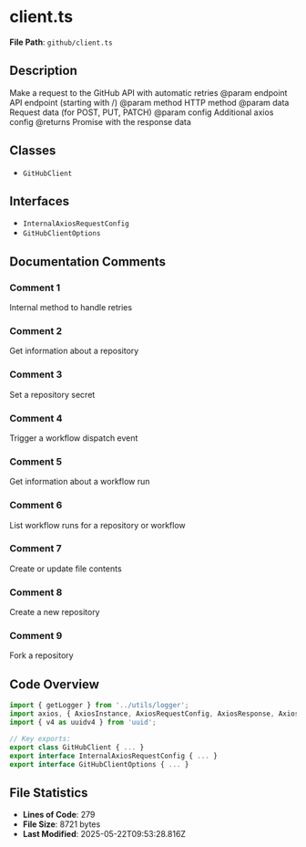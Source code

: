 # client.ts

**File Path**: `github/client.ts`

## Description

Make a request to the GitHub API with automatic retries
 @param endpoint API endpoint (starting with /)
 @param method HTTP method
 @param data Request data (for POST, PUT, PATCH)
 @param config Additional axios config
 @returns Promise with the response data

## Classes

- `GitHubClient`

## Interfaces

- `InternalAxiosRequestConfig`
- `GitHubClientOptions`

## Documentation Comments

### Comment 1

Internal method to handle retries

### Comment 2

Get information about a repository

### Comment 3

Set a repository secret

### Comment 4

Trigger a workflow dispatch event

### Comment 5

Get information about a workflow run

### Comment 6

List workflow runs for a repository or workflow

### Comment 7

Create or update file contents

### Comment 8

Create a new repository

### Comment 9

Fork a repository

## Code Overview

```typescript
import { getLogger } from '../utils/logger';
import axios, { AxiosInstance, AxiosRequestConfig, AxiosResponse, AxiosError, InternalAxiosRequestConfig } from 'axios';
import { v4 as uuidv4 } from 'uuid';

// Key exports:
export class GitHubClient { ... }
export interface InternalAxiosRequestConfig { ... }
export interface GitHubClientOptions { ... }
```

## File Statistics

- **Lines of Code**: 279
- **File Size**: 8721 bytes
- **Last Modified**: 2025-05-22T09:53:28.816Z

